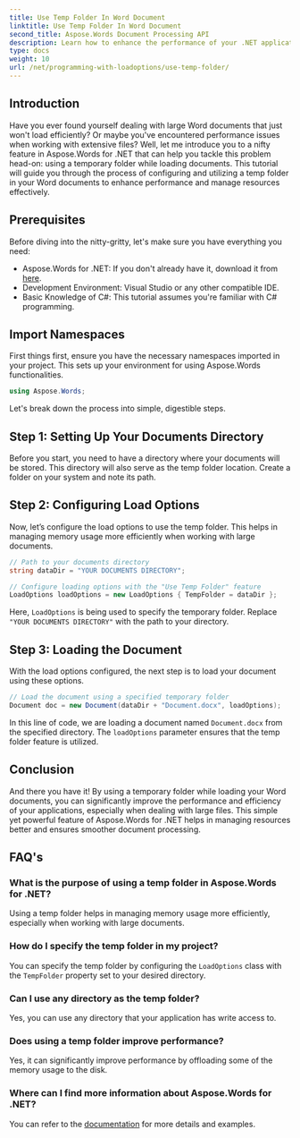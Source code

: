 ```yaml
---
title: Use Temp Folder In Word Document
linktitle: Use Temp Folder In Word Document
second_title: Aspose.Words Document Processing API
description: Learn how to enhance the performance of your .NET applications by using a temporary folder while loading Word documents with Aspose.Words.
type: docs
weight: 10
url: /net/programming-with-loadoptions/use-temp-folder/
---
```

## Introduction

Have you ever found yourself dealing with large Word documents that just won't load efficiently? Or maybe you've encountered performance issues when working with extensive files? Well, let me introduce you to a nifty feature in Aspose.Words for .NET that can help you tackle this problem head-on: using a temporary folder while loading documents. This tutorial will guide you through the process of configuring and utilizing a temp folder in your Word documents to enhance performance and manage resources effectively.

## Prerequisites

Before diving into the nitty-gritty, let's make sure you have everything you need:

- Aspose.Words for .NET: If you don't already have it, download it from [here](https://releases.aspose.com/words/net/).
- Development Environment: Visual Studio or any other compatible IDE.
- Basic Knowledge of C#: This tutorial assumes you're familiar with C# programming.

## Import Namespaces

First things first, ensure you have the necessary namespaces imported in your project. This sets up your environment for using Aspose.Words functionalities.

```csharp
using Aspose.Words;
```

Let's break down the process into simple, digestible steps.

## Step 1: Setting Up Your Documents Directory

Before you start, you need to have a directory where your documents will be stored. This directory will also serve as the temp folder location. Create a folder on your system and note its path.

## Step 2: Configuring Load Options

Now, let’s configure the load options to use the temp folder. This helps in managing memory usage more efficiently when working with large documents.

```csharp
// Path to your documents directory
string dataDir = "YOUR DOCUMENTS DIRECTORY";

// Configure loading options with the "Use Temp Folder" feature
LoadOptions loadOptions = new LoadOptions { TempFolder = dataDir };
```

Here, `LoadOptions` is being used to specify the temporary folder. Replace `"YOUR DOCUMENTS DIRECTORY"` with the path to your directory.

## Step 3: Loading the Document

With the load options configured, the next step is to load your document using these options.

```csharp
// Load the document using a specified temporary folder
Document doc = new Document(dataDir + "Document.docx", loadOptions);
```

In this line of code, we are loading a document named `Document.docx` from the specified directory. The `loadOptions` parameter ensures that the temp folder feature is utilized.

## Conclusion

And there you have it! By using a temporary folder while loading your Word documents, you can significantly improve the performance and efficiency of your applications, especially when dealing with large files. This simple yet powerful feature of Aspose.Words for .NET helps in managing resources better and ensures smoother document processing.

## FAQ's

### What is the purpose of using a temp folder in Aspose.Words for .NET?
Using a temp folder helps in managing memory usage more efficiently, especially when working with large documents.

### How do I specify the temp folder in my project?
You can specify the temp folder by configuring the `LoadOptions` class with the `TempFolder` property set to your desired directory.

### Can I use any directory as the temp folder?
Yes, you can use any directory that your application has write access to.

### Does using a temp folder improve performance?
Yes, it can significantly improve performance by offloading some of the memory usage to the disk.

### Where can I find more information about Aspose.Words for .NET?
You can refer to the [documentation](https://reference.aspose.com/words/net/) for more details and examples.
